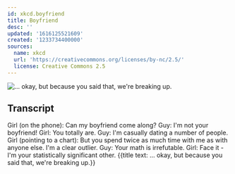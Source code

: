 ```yaml
---
id: xkcd.boyfriend
title: Boyfriend
desc: ''
updated: '1616125521609'
created: '1233734400000'
sources:
  name: xkcd
  url: 'https://creativecommons.org/licenses/by-nc/2.5/'
  license: Creative Commons 2.5
---
```

![... okay, but because you said that, we're breaking up.](https://imgs.xkcd.com/comics/boyfriend.png)

## Transcript
Girl (on the phone): Can my boyfriend come along?
Guy: I'm not your boyfriend!
Girl: You totally are.
Guy: I'm casually dating a number of people.
Girl (pointing to a chart): But you spend twice as much time with me as with anyone else. I'm a clear outlier.
Guy: Your math is irrefutable.
Girl: Face it - I'm your statistically significant other.
{{title text: ... okay, but because you said that, we're breaking up.}}
